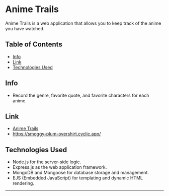 # Anime Trails

Anime Trails is a web application that allows you to keep track of the anime you have watched. 
## Table of Contents
- [Info](#info)
- [Link](#link)
- [Technologies Used](#technologies-used)

## Info
- Record the genre, favorite quote, and favorite characters for each anime.
## Link
- <a href="https://anime-trails.cyclic.app/" title="cyclic custom url">Anime Trails</a>
- <a href="https://smoggy-plum-overshirt.cyclic.app/" title="cyclic main url">https://smoggy-plum-overshirt.cyclic.app/</a>

## Technologies Used

- Node.js for the server-side logic.
- Express.js as the web application framework.
- MongoDB and Mongoose for database storage and management.
- EJS (Embedded JavaScript) for templating and dynamic HTML rendering.

---

